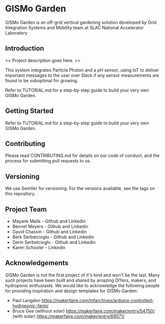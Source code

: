 # GISMo Garden
GISMo Garden is an off-grid vertical gardening solution developed by Grid Integration Systems and Mobility team at SLAC National Accelerator Laboratory

## Introduction
<< Project description goes here. >>

This system integrates Particle Photon and a pH sensor, using IoT to deliver important messages to the user over Slack if any sensor measurements are found to be suboptimal for growing.

Refer to TUTORIAL.md for a step-by-step guide to build your very own GISMo Garden.

## Getting Started
Refer to TUTORIAL.md for a step-by-step guide to build your very own GISMo Garden.

## Contributing
Please read CONTRIBUTING.md for details on our code of conduct, and the process for submitting pull requests to us.

## Versioning
We use SemVer for versioning. For the versions available, see the tags on this repository.

## Project Team
* Mayank Malik - Github and Linkedin
* Bennet Meyers - Github and Linkedin
* David Chassin - Github and Linkedin
* Berk Serbetcioglu - Github and Linkedin
* Derin Serbetcioglu - Github and Linkedin
* Karen Schooler - Linkedin

## Acknowledgements
GISMo Garden is not the first project of it's kind and won't be the last. Many such projects have been built and shared by amazing DIYers, makers, and hydroponic enthusiasts. We would like to acknowledge the following people for providing inspiration and design templates for GISMo Garden:
* Paul Langdon
https://makerfaire.com/mfarchives/arduino-controlled-hydroponic-farm/
* Bruce Gee
(without solar) https://makerfaire.com/maker/entry/54750/
(with solar) https://makerfaire.com/maker/entry/69571/
